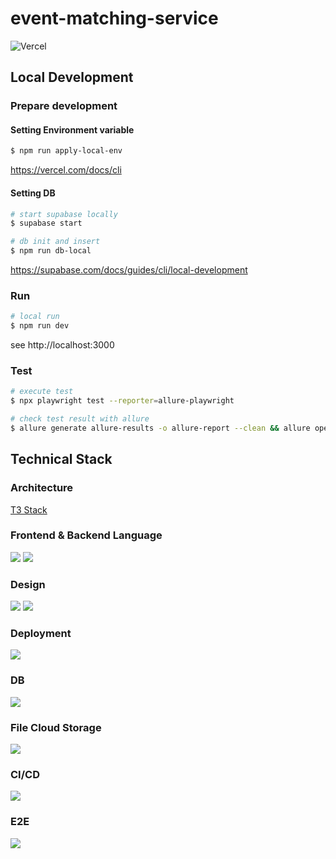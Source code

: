 # event-matching-service

![Vercel](https://vercelbadge.vercel.app/api/biki-cloud/ems-t3-stack)

## Local Development

### Prepare development

#### Setting Environment variable
```bash
$ npm run apply-local-env
```
https://vercel.com/docs/cli

#### Setting DB
```bash
# start supabase locally
$ supabase start

# db init and insert
$ npm run db-local
```
https://supabase.com/docs/guides/cli/local-development

### Run

```bash
# local run
$ npm run dev
```

see http://localhost:3000

### Test

```bash
# execute test
$ npx playwright test --reporter=allure-playwright

# check test result with allure
$ allure generate allure-results -o allure-report --clean && allure open allure-report
```

## Technical Stack

### Architecture

<a href="https://create.t3.gg/" target="_blank">T3 Stack</a>

### Frontend & Backend Language

<a href="https://nextjs.org/" target="_blank"><img src="https://img.shields.io/badge/next%20js-000000?style=for-the-badge&logo=nextdotjs&logoColor=white"></a>
<a href="https://www.typescriptlang.org/" target="_blank"><img src="https://img.shields.io/badge/TypeScript-007ACC?style=for-the-badge&logo=typescript&logoColor=white"></a>

### Design

<a href="https://tailwindcss.com/" target="_blank"><img src="https://img.shields.io/badge/Tailwind_CSS-38B2AC?style=for-the-badge&logo=tailwind-css&logoColor=white" /></a>
<a href="https://ui.shadcn.com/" target="_blank"><img src="https://img.shields.io/badge/shadcn%2Fui-000000?style=for-the-badge&logo=shadcnui&logoColor=white"></a>

### Deployment

<a href="https://vercel.com/" target="_blank"><img src="https://img.shields.io/badge/vercel-%23000000.svg?style=for-the-badge&logo=vercel&logoColor=white"></a>

### DB

<a href="https://supabase.com/" target="_blank"><img src="https://img.shields.io/badge/Supabase-181818?style=for-the-badge&logo=supabase&logoColor=white"></a>

### File Cloud Storage

<a href="https://cloudinary.com/" target="_blank"><img src="https://img.shields.io/badge/Cloudinary-3448C5?style=for-the-badge&logo=Cloudinary&logoColor=white"></a>

### CI/CD

<a href="https://docs.github.com/ja/actions" target="_blank"><img src="https://img.shields.io/badge/GitHub_Actions-2088FF?style=for-the-badge&logo=github-actions&logoColor=white"></a>

### E2E

<a href="https://playwright.dev/" target="_blank"><img src="https://img.shields.io/badge/Playwright-45ba4b?style=for-the-badge&logo=Playwright&logoColor=white"></a>
